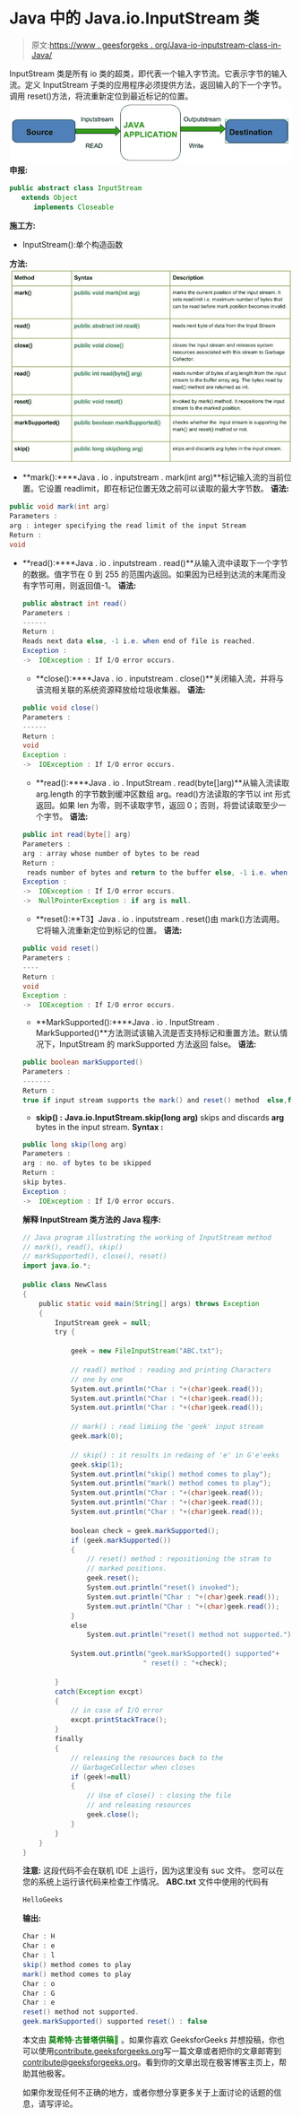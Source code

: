 # Java 中的 Java.io.InputStream 类

> 原文:[https://www . geesforgeks . org/Java-io-inputstream-class-in-Java/](https://www.geeksforgeeks.org/java-io-inputstream-class-in-java/)

InputStream 类是所有 io 类的超类，即代表一个输入字节流。它表示字节的输入流。定义 InputStream 子类的应用程序必须提供方法，返回输入的下一个字节。
调用 reset()方法，将流重新定位到最近标记的位置。
[![InputStream](img/399659e5c0a6a7b8c2b302a7468044c7.png)](https://media.geeksforgeeks.org/wp-content/uploads/InputStream.jpg) 
**申报:**

```java
public abstract class InputStream
   extends Object
      implements Closeable
```

**施工方:**

*   InputStream():单个构造函数

**方法:**
[![InputStream Class in Java.](img/db29855c6f514de9bc67185220bf1e41.png)](https://media.geeksforgeeks.org/wp-content/uploads/InputStream-Class-in-Java..jpg)

*   **mark():****Java . io . inputstream . mark(int arg)**标记输入流的当前位置。它设置 readlimit，即在标记位置无效之前可以读取的最大字节数。
    **语法:**

```java
public void mark(int arg)
Parameters :
arg : integer specifying the read limit of the input Stream
Return : 
void
```

*   **read():****Java . io . inputstream . read()**从输入流中读取下一个字节的数据。值字节在 0 到 255 的范围内返回。如果因为已经到达流的末尾而没有字节可用，则返回值-1。
    **语法:**

    ```java
    public abstract int read()
    Parameters :
    ------
    Return : 
    Reads next data else, -1 i.e. when end of file is reached.
    Exception :
    ->  IOException : If I/O error occurs.
    ```

    *   **close():****Java . io . inputstream . close()**关闭输入流，并将与该流相关联的系统资源释放给垃圾收集器。
    **语法:**

    ```java
    public void close()
    Parameters :
    ------
    Return : 
    void
    Exception :
    ->  IOException : If I/O error occurs.
    ```

    *   **read():****Java . io . InputStream . read(byte[]arg)**从输入流读取 arg.length 的字节数到缓冲区数组 arg。read()方法读取的字节以 int 形式返回。如果 len 为零，则不读取字节，返回 0；否则，将尝试读取至少一个字节。
    **语法:**

    ```java
    public int read(byte[] arg)
    Parameters :
    arg : array whose number of bytes to be read
    Return : 
     reads number of bytes and return to the buffer else, -1 i.e. when end of file is reached.
    Exception :
    ->  IOException : If I/O error occurs.
    ->  NullPointerException : if arg is null.
    ```

    *   **reset():**T3】Java . io . inputstream . reset()由 mark()方法调用。它将输入流重新定位到标记的位置。
    **语法:**

    ```java
    public void reset()
    Parameters :
    ----
    Return : 
    void
    Exception :
    ->  IOException : If I/O error occurs.
    ```

    *   **MarkSupported():****Java . io . InputStream . MarkSupported()**方法测试该输入流是否支持标记和重置方法。默认情况下，InputStream 的 markSupported 方法返回 false。
    **语法:**

    ```java
    public boolean markSupported()
    Parameters :
    -------
    Return : 
    true if input stream supports the mark() and reset() method  else,false
    ```

    *   **skip() :** **Java.io.InputStream.skip(long arg)** skips and discards **arg** bytes in the input stream.
    **Syntax :**

    ```java
    public long skip(long arg)
    Parameters :
    arg : no. of bytes to be skipped
    Return : 
    skip bytes.
    Exception :
    ->  IOException : If I/O error occurs.
    ```

    **解释 InputStream 类方法的 Java 程序:**

    ```java
    // Java program illustrating the working of InputStream method
    // mark(), read(), skip()
    // markSupported(), close(), reset()
    import java.io.*;

    public class NewClass
    {
        public static void main(String[] args) throws Exception
        {
            InputStream geek = null;
            try {

                geek = new FileInputStream("ABC.txt");

                // read() method : reading and printing Characters
                // one by one
                System.out.println("Char : "+(char)geek.read());
                System.out.println("Char : "+(char)geek.read());
                System.out.println("Char : "+(char)geek.read());

                // mark() : read limiing the 'geek' input stream
                geek.mark(0);

                // skip() : it results in redaing of 'e' in G'e'eeks
                geek.skip(1);
                System.out.println("skip() method comes to play");
                System.out.println("mark() method comes to play");
                System.out.println("Char : "+(char)geek.read());
                System.out.println("Char : "+(char)geek.read());
                System.out.println("Char : "+(char)geek.read());

                boolean check = geek.markSupported();
                if (geek.markSupported())
                {
                    // reset() method : repositioning the stram to
                    // marked positions.
                    geek.reset();
                    System.out.println("reset() invoked");
                    System.out.println("Char : "+(char)geek.read());
                    System.out.println("Char : "+(char)geek.read());
                }
                else
                    System.out.println("reset() method not supported.");

                System.out.println("geek.markSupported() supported"+
                                  " reset() : "+check);

            }
            catch(Exception excpt)
            {
                // in case of I/O error
                excpt.printStackTrace();
            }
            finally
            {
                // releasing the resources back to the
                // GarbageCollector when closes
                if (geek!=null)
                {
                    // Use of close() : closing the file
                    // and releasing resources
                    geek.close();
                }
            }
        }
    }
    ```

    **注意:**
    这段代码不会在联机 IDE 上运行，因为这里没有 suc 文件。
    您可以在您的系统上运行该代码来检查工作情况。
    **ABC.txt** 文件中使用的代码有

    ```java
    HelloGeeks
    ```

    **输出:**

    ```java
    Char : H
    Char : e
    Char : l
    skip() method comes to play
    mark() method comes to play
    Char : o
    Char : G
    Char : e
    reset() method not supported.
    geek.markSupported() supported reset() : false
    ```

    本文由 <font color="green">**莫希特·古普塔供稿🙂**</font> 。如果你喜欢 GeeksforGeeks 并想投稿，你也可以使用[contribute.geeksforgeeks.org](http://www.contribute.geeksforgeeks.org)写一篇文章或者把你的文章邮寄到 contribute@geeksforgeeks.org。看到你的文章出现在极客博客主页上，帮助其他极客。

    如果你发现任何不正确的地方，或者你想分享更多关于上面讨论的话题的信息，请写评论。
